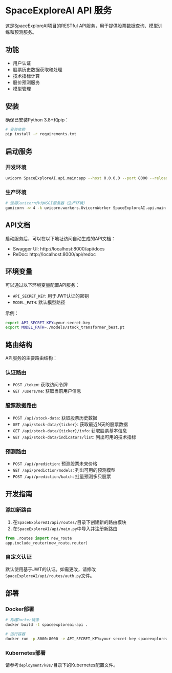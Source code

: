  # SpaceExploreAI API 服务

这是SpaceExploreAI项目的RESTful API服务，用于提供股票数据查询、模型训练和预测服务。

## 功能

- 用户认证
- 股票历史数据获取和处理
- 技术指标计算
- 股价预测服务
- 模型管理

## 安装

确保已安装Python 3.8+和pip：

```bash
# 安装依赖
pip install -r requirements.txt
```

## 启动服务

### 开发环境

```bash
uvicorn SpaceExploreAI.api.main:app --host 0.0.0.0 --port 8000 --reload
```

### 生产环境

```bash
# 使用Gunicorn作为WSGI服务器（生产环境）
gunicorn -w 4 -k uvicorn.workers.UvicornWorker SpaceExploreAI.api.main:app --bind 0.0.0.0:8000
```

## API文档

启动服务后，可以在以下地址访问自动生成的API文档：

- Swagger UI: http://localhost:8000/api/docs
- ReDoc: http://localhost:8000/api/redoc

## 环境变量

可以通过以下环境变量配置API服务：

- `API_SECRET_KEY`: 用于JWT认证的密钥
- `MODEL_PATH`: 默认模型路径

示例：

```bash
export API_SECRET_KEY=your-secret-key
export MODEL_PATH=./models/stock_transformer_best.pt
```

## 路由结构

API服务的主要路由结构：

### 认证路由

- `POST /token`: 获取访问令牌
- `GET /users/me`: 获取当前用户信息

### 股票数据路由

- `POST /api/stock-data`: 获取股票历史数据
- `GET /api/stock-data/{ticker}`: 获取最近N天的股票数据
- `GET /api/stock-data/{ticker}/info`: 获取股票基本信息
- `GET /api/stock-data/indicators/list`: 列出可用的技术指标

### 预测路由

- `POST /api/prediction`: 预测股票未来价格
- `GET /api/prediction/models`: 列出可用的预测模型
- `POST /api/prediction/batch`: 批量预测多只股票

## 开发指南

### 添加新路由

1. 在`SpaceExploreAI/api/routes/`目录下创建新的路由模块
2. 在`SpaceExploreAI/api/main.py`中导入并注册新路由

```python
from .routes import new_route
app.include_router(new_route.router)
```

### 自定义认证

默认使用基于JWT的认证。如需更改，请修改`SpaceExploreAI/api/routes/auth.py`文件。

## 部署

### Docker部署

```bash
# 构建Docker镜像
docker build -t spaceexploreai-api .

# 运行容器
docker run -p 8000:8000 -e API_SECRET_KEY=your-secret-key spaceexploreai-api
```

### Kubernetes部署

请参考`deployment/k8s/`目录下的Kubernetes配置文件。